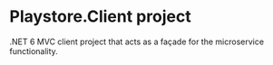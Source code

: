 # Playstore.Client project
.NET 6 MVC client project that acts as a façade for the microservice functionality.